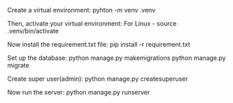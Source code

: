 Create a virtual environment:
pyhton -m venv .venv

Then, activate your virtual environment:
For Linux - source .venv/bin/activate 

Now install the requirement.txt file:
pip install -r requirement.txt

Set up the database:
python manage.py makemigrations
python manage.py migrate

Create super user(admin):
python manage.py createsuperuser

Now run the server:
python manage.py runserver
